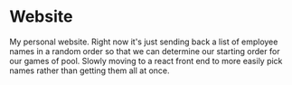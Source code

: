 # Website
My personal website. Right now it's just sending back a list of employee names in a random order so that we can determine our starting order for our games of pool. Slowly moving to a react front end to more easily pick names rather than getting them all at once.
